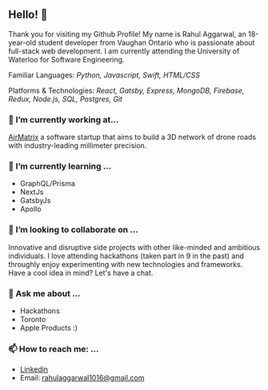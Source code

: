 ## Hello! 👋

Thank you for visiting my Github Profile! My name is Rahul Aggarwal, an 18-year-old student developer from Vaughan Ontario who is passionate about full-stack web development. I am currently attending the University of Waterloo for Software Engineering.

Familiar Languages: *Python, Javascript, Swift, HTML/CSS* 

Platforms & Technologies: *React, Gatsby, Express, MongoDB, Firebase, Redux, Node.js, SQL, Postgres, Git*

### 🔭 I’m currently working at...

[AirMatrix](https://airmatrix.ca/) a software startup that aims to build a 3D network of drone roads with industry-leading millimeter precision.

### 🌱 I’m currently learning ...

- GraphQL/Prisma 
- NextJs
- GatsbyJs
- Apollo

### 👯 I’m looking to collaborate on ...

Innovative and disruptive side projects with other like-minded and ambitious individuals. I love attending hackathons (taken part in 9 in the past) and throughly enjoy experimenting with new technologies and frameworks. Have a cool idea in mind? Let's have a chat. 

### 💬 Ask me about ...

- Hackathons
- Toronto
- Apple Products :)

### 📫 How to reach me: ...

- [Linkedin](https://www.linkedin.com/in/rahul1016/) 
- Email: rahulaggarwal1016@gmail.com
